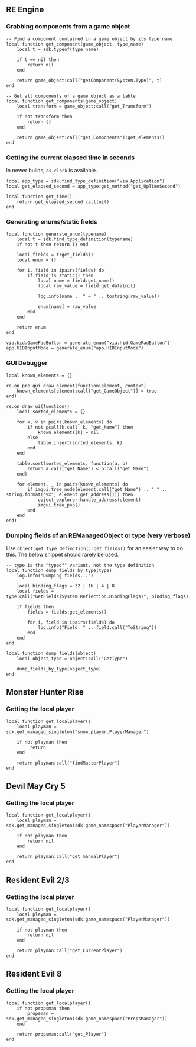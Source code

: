 ## RE Engine
### Grabbing components from a game object
```
-- Find a component contained in a game object by its type name
local function get_component(game_object, type_name)
    local t = sdk.typeof(type_name)

    if t == nil then 
        return nil
    end

    return game_object:call("getComponent(System.Type)", t)
end

-- Get all components of a game object as a table
local function get_components(game_object)
    local transform = game_object:call("get_Transform")

    if not transform then
        return {}
    end

    return game_object:call("get_Components"):get_elements()
end
```

### Getting the current elapsed time in seconds
In newer builds, `os.clock` is available.

```
local app_type = sdk.find_type_definition("via.Application")
local get_elapsed_second = app_type:get_method("get_UpTimeSecond")

local function get_time()
    return get_elapsed_second:call(nil)
end
```

### Generating enums/static fields
```
local function generate_enum(typename)
    local t = sdk.find_type_definition(typename)
    if not t then return {} end

    local fields = t:get_fields()
    local enum = {}

    for i, field in ipairs(fields) do
        if field:is_static() then
            local name = field:get_name()
            local raw_value = field:get_data(nil)

            log.info(name .. " = " .. tostring(raw_value))

            enum[name] = raw_value
        end
    end

    return enum
end

via.hid.GamePadButton = generate_enum("via.hid.GamePadButton")
app.HIDInputMode = generate_enum("app.HIDInputMode")
```

### GUI Debugger
```
local known_elements = {}

re.on_pre_gui_draw_element(function(element, context)
    known_elements[element:call("get_GameObject")] = true
end)

re.on_draw_ui(function()
    local sorted_elements = {}

    for k, v in pairs(known_elements) do
        if not pcall(k.call, k, "get_Name") then
            known_elements[k] = nil
        else
            table.insert(sorted_elements, k)
        end
    end

    table.sort(sorted_elements, function(a, b)
        return a:call("get_Name") < b:call("get_Name")
    end)

    for element, _ in pairs(known_elements) do
        if imgui.tree_node(element:call("get_Name") .. " " .. string.format("%x", element:get_address())) then
            object_explorer:handle_address(element)
            imgui.tree_pop()
        end
    end
end)
```

### Dumping fields of an REManagedObject or type (very verbose)
Use `object:get_type_definition():get_fields()` for an easier way to do this. The below snippet should rarely be used.

```
-- type is the "typeof" variant, not the type definition
local function dump_fields_by_type(type)
    log.info("Dumping fields...")

    local binding_flags = 32 | 16 | 4 | 8
    local fields = type:call("GetFields(System.Reflection.BindingFlags)", binding_flags)

    if fields then
        fields = fields:get_elements()

        for i, field in ipairs(fields) do
            log.info("Field: " .. field:call("ToString"))
        end
    end
end

local function dump_fields(object)
    local object_type = object:call("GetType")

    dump_fields_by_type(object_type)
end
```

## Monster Hunter Rise
### Getting the local player
```
local function get_localplayer()
    local playman = sdk.get_managed_singleton("snow.player.PlayerManager")

    if not playman then 
         return 
    end

    return playman:call("findMasterPlayer")
end
```

## Devil May Cry 5
### Getting the local player
```
local function get_localplayer()
    local playman = sdk.get_managed_singleton(sdk.game_namespace("PlayerManager"))

    if not playman then
        return nil
    end

    return playman:call("get_manualPlayer")
end
```

## Resident Evil 2/3
### Getting the local player
```
local function get_localplayer()
    local playman = sdk.get_managed_singleton(sdk.game_namespace("PlayerManager"))

    if not playman then
        return nil
    end

    return playman:call("get_CurrentPlayer")
end
```

## Resident Evil 8
### Getting the local player
```
local function get_localplayer()
    if not propsman then
        propsman = sdk.get_managed_singleton(sdk.game_namespace("PropsManager"))
    end

    return propsman:call("get_Player")
end
```